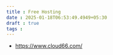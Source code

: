 ```yaml
---
title : Free Hosting
date : 2025-01-18T06:53:49.4949+05:30
draft : true
tags : 
---
```



- https://www.cloud66.com/